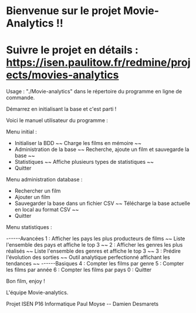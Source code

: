# Bienvenue sur le projet Movie-Analytics !!

# Suivre le projet en détails : https://isen.paulitow.fr/redmine/projects/movies-analytics

Usage : "./Movie-analytics" dans le répertoire du programme en ligne de commande.

Démarrez en initialisant la base et c'est parti ! 


Voici le manuel utilisateur du programme :

Menu initial :

- Initialiser la BDD                                    ~~ Charge les films en mémoire ~~
- Administration de la base                             ~~ Recherche, ajoute un film et sauvegarde la base ~~
- Statistiques                                          ~~ Affiche plusieurs types de statistiques ~~
- Quitter


Menu administration database :

- Rechercher un film 
- Ajouter un film
- Sauvegarder la base dans un fichier CSV               ~~ Télécharge la base actuelle en local au format CSV ~~
- Quitter


Menu statistiques : 

------Avancées
1 : Afficher les pays les plus producteurs de films     ~~ Liste l'ensemble des pays et affiche le top 3 ~~
2 : Afficher les genres les plus réalisés               ~~ Liste l'ensemble des genres et affiche le top 3 ~~
3 : Prédire l'évolution des sorties                     ~~ Outil analytique perfectionné affichant les tendances ~~
------Basiques
4 : Compter les films par genre
5 : Compter les films par année
6 : Compter les films par pays
0 : Quitter


Bon film, enjoy !

L'équipe Movie-analytics.

Projet ISEN P16 Informatique
Paul Moyse -- Damien Desmarets

